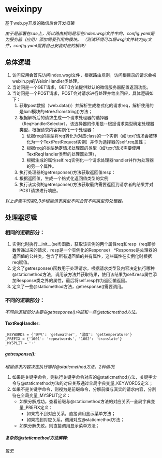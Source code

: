 # weixinpy
基于web.py开发的微信后台开发框架

*由于是部署在sae上，所以路由规则是写在index.wsgi文件中的，config.yaml是为服务器（应用）添加需要引用的模块。
（测试环境可以将wsgi文件转为py文件，config.yaml需要自己安装对应的模块）*

## 总体逻辑

1. 访问应用会首先访问index.wsgi文件，根据路由规则，访问根目录的请求会被weixin.py的WeixinHandler类处理。
2. 当访问是一个GET请求，GET()方法提供默认的微信服务器配置返回功能。
3. 当访问是一个POST请求，POST会对请求进行处理并给出回应，具体逻辑如下：
    1. 获取post数据（web.data()）并解析生成格式化的请求req，解析使用的是lxml模块的etree.fromstring()方法；
    2. 根据解析后的请求生成一个请求处理器的选择器（ReqHandlerSelector），该选择器的作用是--根据请求类型确定处理器类型，根据请求内容实例化一个处理器：
        1. 依据req的类型将req转化为对应class的一个实例（如‘text’请求会被转化为一个TextPostRequest实例）并作为选择器的self.req属性；
        2. 根据req的类型确定请求处理器的类型（如‘text’请求需要使用TextReqHandler类型的处理器处理），
        3. 根据生成的属性self.req实例化一个请求处理器handler并作为处理器的另一个属性。
    3. 执行处理器的getresponse()方法获取返回值resp：
    4. 根据返回值，生成一个格式化返回值类型的实例
    5. 执行该实例的getresponse()方法获取最终需要返回到请求者的结果并对POST请求进行响应。

*以上步骤中的第2,3步根据请求类型不同会有不同类型的处理器。*

## 处理器逻辑

### 相同的逻辑部分：
1. 实例化时执行__init__(self)函数，获取该实例的两个属性req和resp（req即参数传递过来的请求，resp是一个实例化的Response）
        *Response是处理器的返回值的公共类，包含了所有返回值的共有属性，这些属性在实例化时根据req赋值。
2. 定义了getresponse()函数用于处理请求，根据请求类型及内容决定执行哪种@staticmethod方法，调用该方法并获取结果，使用该结果为self.resp属性添加Response类之外的属性，最后将self.resp作为返回值返回。
3. 定义了一些@staticmethod方法，getresponse()需要调用。

### 不同的逻辑部分：
*不同的逻辑部分主要在getresponse()内部和一些@staticmethod方法。*
#### TextReqHandler:
    
    _KEYWORDS = {'天气': 'getweather', '温度': 'gettemperature'}
    _PREFIX = {'1001': 'repeatwords', '1002': 'translate'}
    _MYSPLIT = '+'
    
##### getresponse():
*根据请求内容决定执行哪种@staticmethod方法，2种情况:*
1. 如果是关键字命令，则执行关键字命令对应的@staticmethod方法，关键字命令与@staticmethod方法的对应关系通过全局字典变量_KEYWORDS定义；
2. 如果不是关键字命令，则视为是前缀命令，分解前缀与真实的请求内容，分割符在全局变量_MYSPLIT定义：
    * 如果分解成功，查看前缀与@staticmethod方法的对应关系--全局字典变量_PREFIX定义：
        * 如果找不到对应关系，直接调用显示菜单方法；
        * 如果找到对应关系，调用对应@staticmethod方法；
    * 如果分解失败，则直接调用显示菜单方法；
##### 复杂的@staticmethod方法解释:
*暂无*



